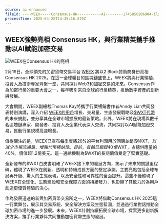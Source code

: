 ```yaml
---
source: ai-enhanced
fileId: ----WEEX-----Consensus-HK-----------AI--------1745850906904-ilzss3
processTime: 2025-04-28T14:35:16.870Z
---
```


## WEEX強勢亮相 Consensus HK，與行業精英攜手推動以AI賦能加密交易

![WEEX在Consensus HK的亮相](https://files.blocktempo.ai/images/----WEEX-----Consensus-HK-----------AI--------1745850906904-ilzss3-1745850908529-12phr9.png)

2月19日，全球領先的加密貨幣交易平台 [WEEX](https://app.sensor.weex.tech:8106/t/wo) 將以2 Block贊助商身份亮相Consensus HK 2025。在這一全球矚目的區塊鏈盛會上，WEEX將與行業領袖、投資人及技術專家齊聚一堂，共同探討Web3和加密交易的未來。Consensus作為加密行業的重要大會之一，每年吸引來自全球的行業精英，推動數字資產的創新與發展。

大會期間，WEEX副總裁Thomas Kay將攜手行業暢銷書作者Anndy Lian共同發表特別演講，深入介紹 [WEEX的用戶](https://app.sensor.weex.tech:8106/t/7o)增長、交易量、生态發展戰略及[$WXT代幣](https://app.sensor.weex.tech:8106/t/vo)的未來規劃，並分享其在全球市場擴展的最新策略。此外，WEEX將在現場與數千名區塊鏈專家、開發者、投資人及企業代表深入交流，共同探討以AI賦能加密交易，推動行業規模高速增長。

值得關注的是，WEEX已宣布每季度將20%的平台利潤用於回購並銷毀$WXT，以減少市場流通量，增強代幣稀缺性。目前，首輪已銷毀40億$WXT，占總供應量的40%，價值超1.2億美元。這一通縮機制為$WXT的長期價值奠定了堅實基礎。

全新發布的$WXT白皮書明確了WEEX接下來的發展方向，揭示了未來的關鍵里程碑，體現了WEEX在創新、透明和持續成長方面的堅定承諾。主要亮點包括全球布局再升級、驚人的生態表現，以及安全性和可靠性的全面提升。這些不僅體現了WEEX在全球化、生態建設和安全保障方面的持續發力，也彰顯了其致力於為用戶創造更優質體驗的決心。

作為發展迅速的新興加密貨幣交易所之一，WEEX將借助Consensus HK 2025這一行業舞台，展示其交易系統、安全解決方案及生態藍圖，並通過行業對話推動全球加密市場的進一步發展。未來，WEEX計劃持續拓展全球市場，探索更多創新解決方案，攜手行業夥伴共同推動加密貨幣生態的發展。